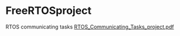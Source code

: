 # FreeRTOSproject
RTOS communicating tasks 
[RTOS_Communicating_Tasks_project.pdf](https://github.com/zahwanasser/RTOSproject/files/7155323/RTOS_Communicating_Tasks_project.pdf)
